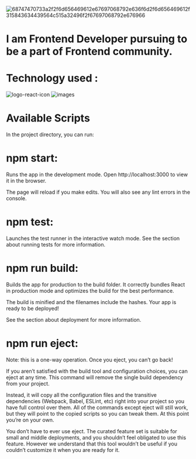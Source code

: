 ![68747470733a2f2f6d656469612e67697068792e636f6d2f6d656469612f315843634439564c515a32496f2f67697068792e676966](https://user-images.githubusercontent.com/58394648/89101897-e50c0180-d421-11ea-8a71-1c4f42e27835.gif)

# I am Frontend Developer pursuing to be a part of  Frontend community.

# Technology used :
![logo-react-icon](https://user-images.githubusercontent.com/58394648/89101999-bfcbc300-d422-11ea-8ccc-9005d091ec2b.png)
![images](https://user-images.githubusercontent.com/58394648/89102086-75971180-d423-11ea-8ac2-f06e676c8104.jpg)

# Available Scripts
In the project directory, you can run:



# npm start:
Runs the app in the development mode.
Open http://localhost:3000 to view it in the browser.

The page will reload if you make edits.
You will also see any lint errors in the console.

# npm test:
Launches the test runner in the interactive watch mode.
See the section about running tests for more information.

# npm run build:
Builds the app for production to the build folder.
It correctly bundles React in production mode and optimizes the build for the best performance.

The build is minified and the filenames include the hashes.
Your app is ready to be deployed!

See the section about deployment for more information.

# npm run eject:
Note: this is a one-way operation. Once you eject, you can’t go back!

If you aren’t satisfied with the build tool and configuration choices, you can eject at any time. This command will remove the single build dependency from your project.

Instead, it will copy all the configuration files and the transitive dependencies (Webpack, Babel, ESLint, etc) right into your project so you have full control over them. All of the commands except eject will still work, but they will point to the copied scripts so you can tweak them. At this point you’re on your own.

You don’t have to ever use eject. The curated feature set is suitable for small and middle deployments, and you shouldn’t feel obligated to use this feature. However we understand that this tool wouldn’t be useful if you couldn’t customize it when you are ready for it.




